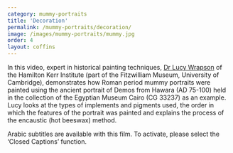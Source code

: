 ```yaml
---
category: mummy-portraits
title: 'Decoration'
permalink: /mummy-portraits/decoration/
image: /images/mummy-portraits/mummy.jpg
order: 4
layout: coffins
---
```


In this video, expert in historical painting techniques, [Dr Lucy Wrapson](https://egyptiancoffins.org/team/lucy-wrapson/) of the Hamilton Kerr Institute (part of the Fitzwilliam Museum, University of Cambridge), demonstrates how Roman period mummy portraits were painted using the ancient portrait of Demos from Hawara (AD 75-100) held in the collection of the Egyptian Museum Cairo (CG 33237) as an example. Lucy looks at the types of implements and pigments used, the order in which the features of the portrait was painted and explains the process of the encaustic (hot beeswax) method.

Arabic subtitles are available with this film. To activate, please select the ‘Closed Captions’ function.

